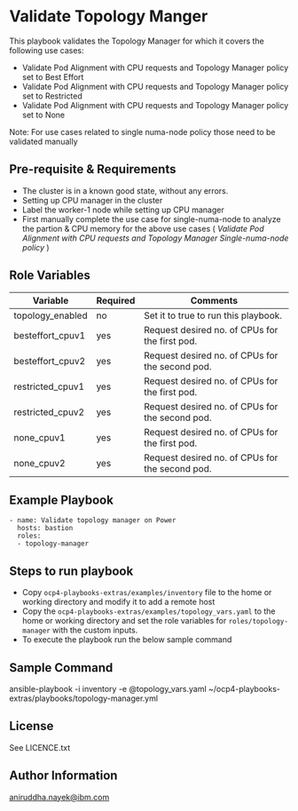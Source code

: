 Validate Topology Manger
========================

This playbook validates the Topology Manager for which it covers the following use cases:

* Validate Pod Alignment with CPU requests and Topology Manager policy set to Best Effort
* Validate Pod Alignment with CPU requests and Topology Manager policy set to Restricted
* Validate Pod Alignment with CPU requests and Topology Manager policy set to None

Note: For use cases related to single numa-node policy those need to be validated manually

Pre-requisite & Requirements
----------------------------

- The cluster is in a known good state, without any errors.
- Setting up CPU manager in the cluster
- Label the worker-1 node while setting up CPU manager
- First manually complete the use case for single-numa-node to analyze the partion & CPU memory for the above use cases ( *Validate Pod Alignment with CPU requests and Topology Manager Single-numa-node policy* )

Role Variables
--------------

| Variable         | Required | Comments                                        |
| ---------------- | -------- | ----------------------------------------------- |
| topology_enabled | no       | Set it to true to run this playbook.            |
| besteffort_cpuv1 | yes      | Request desired no. of CPUs for the first pod.  |
| besteffort_cpuv2 | yes      | Request desired no. of CPUs for the second pod. |
| restricted_cpuv1 | yes      | Request desired no. of CPUs for the first pod.  |
| restricted_cpuv2 | yes      | Request desired no. of CPUs for the second pod. |
| none_cpuv1       | yes      | Request desired no. of CPUs for the first pod.  |
| none_cpuv2       | yes      | Request desired no. of CPUs for the second pod. |

Example Playbook
----------------

```
- name: Validate topology manager on Power
  hosts: bastion
  roles:
  - topology-manager
```

Steps to run playbook
---------------------

- Copy `ocp4-playbooks-extras/examples/inventory` file to the home or working directory and modify it to add a remote host
- Copy the `ocp4-playbooks-extras/examples/topology_vars.yaml` to the home or working directory and set the role variables for `roles/topology-manager` with the custom inputs.
- To execute the playbook run the below sample command

Sample Command
--------------

ansible-playbook -i inventory -e @topology_vars.yaml ~/ocp4-playbooks-extras/playbooks/topology-manager.yml

License
-------

See LICENCE.txt

Author Information
------------------

aniruddha.nayek@ibm.com

